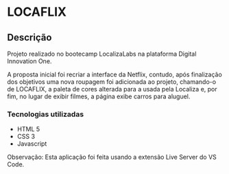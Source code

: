 # LOCAFLIX

## Descrição

Projeto realizado no bootecamp LocalizaLabs na plataforma Digital Innovation One.

A proposta inicial foi recriar a interface da Netflix, contudo, após finalização dos objetivos uma nova roupagem foi adicionada ao projeto, chamando-o de LOCAFLIX, a paleta de cores alterada para a usada pela Localiza e, por fim, no lugar de exibir filmes, a página exibe carros para aluguel.

### Tecnologias utilizadas

- HTML 5
- CSS 3
- Javascript

Observação: Esta aplicação foi feita usando a extensão Live Server do VS Code.
